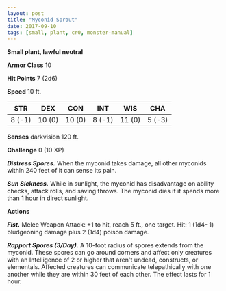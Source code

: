 ```yaml
---
layout: post
title: "Myconid Sprout"
date: 2017-09-10
tags: [small, plant, cr0, monster-manual]
---
```


**Small plant, lawful neutral**

**Armor Class** 10

**Hit Points** 7 (2d6)

**Speed** 10 ft.

|   STR   |   DEX   |   CON   |   INT   |   WIS   |   CHA   |
|:-----:|:-----:|:-----:|:-----:|:-----:|:-----:|
| 8 (-1) | 10 (0) | 10 (0) | 8 (-1) | 11 (0) | 5 (-3) |

**Senses** darkvision 120 ft.

**Challenge** 0 (10 XP)

***Distress Spores.*** When the myconid takes damage, all other myconids within 240 feet of it can sense its pain.

***Sun Sickness.*** While in sunlight, the myconid has disadvantage on ability checks, attack rolls, and saving throws. The myconid dies if it spends more than 1 hour in direct sunlight.

**Actions**

***Fist.*** Melee Weapon Attack: +1 to hit, reach 5 ft., one target. Hit: 1 (1d4- 1) bludgeoning damage plus 2 (1d4) poison damage.

***Rapport Spores (3/Day).*** A 10-foot radius of spores extends from the myconid. These spores can go around corners and affect only creatures with an Intelligence of 2 or higher that aren't undead, constructs, or elementals. Affected creatures can communicate telepathically with one another while they are within 30 feet of each other. The effect lasts for 1 hour.

